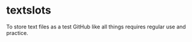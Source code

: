 textslots
=========

To store text files as a test
GitHub like all things requires regular use and practice.
